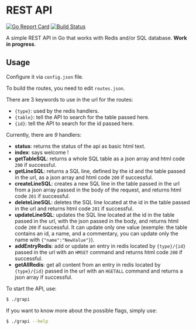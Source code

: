 # REST API
[![Go Report Card](https://goreportcard.com/badge/github.com/ingvaar/grapi)](https://goreportcard.com/report/github.com/ingvaar/grapi)
[![Build Status](https://travis-ci.org/ingvaar/grapi.svg?branch=master)](https://travis-ci.org/ingvaar/grapi)

A simple REST API in Go that works with Redis and/or SQL database.
**Work in progress**.

## Usage

Configure it via `config.json` file.

To build the routes, you need to edit `routes.json`.

There are 3 keywords to use in the url for the routes:
* `{type}`: used by the redis handlers.
* `{table}`: tell the API to search for the table passed here.
* `{id}`: tell the API to search for the id passed here. 

Currently, there are *9* handlers:
* **status**: returns the status of the api as basic html text.
* **index**: says welcome !
* **getTableSQL**: returns a whole SQL table as a json array and html code `200` if successful.
* **getLineSQL**: returns a SQL line, defined by the id and the table passed in the url, as a json array and html code `200` if successful.
* **createLineSQL**: creates a new SQL line in the table passed in the url from a json array passed in the body of the request, and returns html code `201` if successful.
* **deleteLineSQL**: deletes the SQL line located at the id in the table passed in the url and returns html code `201` if successful.
* **updateLineSQL**: updates the SQL line located at the id in the table passed in the url, with the json passed in the body, and returns html code `200` if successful. It can update only one value (exemple: the table contains an id, a name, and a commentary, you can update only the name with `{"name":"NewValue"}`).
* **addEntryRedis**: add or update an entry in redis located by `{type}/{id}` passed in the url with an `HMSET` command and returns html code `200` if successful.
* **getAllRedis**: get all content from an entry in redis located by `{type}/{id}` passed in the url with an `HGETALL` command and returns a json array if successful.

To start the API, use:

```sh
$ ./grapi
```

If you want to know more about the possible flags, simply use:

```sh
$ ./grapi --help
```
